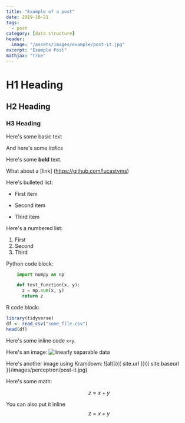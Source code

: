```yaml
---
title: "Example of a post"
date: 2019-10-21
tags:
  - post
category: [data structure]
header:
  image: "/assets/images/example/post-it.jpg"
excerpt: "Example Post"
mathjax: "true"
---
```


# H1 Heading

## H2 Heading

### H3 Heading

Here's some basic text

And here's some *italics*

Here's some **bold** text.

What about a [link] (https://github.com/lucastvms)

Here's  bulleted list:
* First item
+ Second item
- Third item

Here's a numbered list:
1. First
2. Second
3. Third

Python code block:
```python
    import numpy as np

    def test_function(x, y):
      z = np.sum(x, y)
      return z
```

R code block:
```r
library(tidyverse)
df <- read_csv("some_file.csv")
head(df)
```

Here's some inline code `x+y`.

Here's an image:
<img src="{{ site.url }}{{ site.baseurl }}/assets/images/example/example.jpg" alt="linearly separable data">

Here's another image using Kramdown:
![alt]({{ site.url }}{{ site.baseurl }}/images/perceptron/post-it.jpg)

Here's some math:

$$z=x+y$$

You can also put it inline $$z=x+y$$
